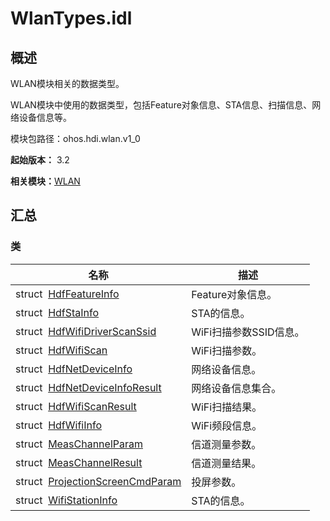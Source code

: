 # WlanTypes.idl


## 概述

WLAN模块相关的数据类型。

WLAN模块中使用的数据类型，包括Feature对象信息、STA信息、扫描信息、网络设备信息等。

模块包路径：ohos.hdi.wlan.v1_0

**起始版本：** 3.2

**相关模块：**[WLAN](_w_l_a_n_v10.md)


## 汇总


### 类

| 名称 | 描述 | 
| -------- | -------- |
| struct&nbsp;&nbsp;[HdfFeatureInfo](_hdf_feature_info_v10.md) | Feature对象信息。  | 
| struct&nbsp;&nbsp;[HdfStaInfo](_hdf_sta_info_v10.md) | STA的信息。  | 
| struct&nbsp;&nbsp;[HdfWifiDriverScanSsid](_hdf_wifi_driver_scan_ssid_v10.md) | WiFi扫描参数SSID信息。  | 
| struct&nbsp;&nbsp;[HdfWifiScan](_hdf_wifi_scan_v10.md) | WiFi扫描参数。  | 
| struct&nbsp;&nbsp;[HdfNetDeviceInfo](_hdf_net_device_info_v10.md) | 网络设备信息。  | 
| struct&nbsp;&nbsp;[HdfNetDeviceInfoResult](_hdf_net_device_info_result_v10.md) | 网络设备信息集合。  | 
| struct&nbsp;&nbsp;[HdfWifiScanResult](_hdf_wifi_scan_result_v10.md) | WiFi扫描结果。  | 
| struct&nbsp;&nbsp;[HdfWifiInfo](_hdf_wifi_info_v10.md) | WiFi频段信息。  | 
| struct&nbsp;&nbsp;[MeasChannelParam](_meas_channel_param_v10.md) | 信道测量参数。  | 
| struct&nbsp;&nbsp;[MeasChannelResult](_meas_channel_result_v10.md) | 信道测量结果。  | 
| struct&nbsp;&nbsp;[ProjectionScreenCmdParam](_projection_screen_cmd_param_v10.md) | 投屏参数。  | 
| struct&nbsp;&nbsp;[WifiStationInfo](_wifi_station_info_v10.md) | STA的信息。  | 

